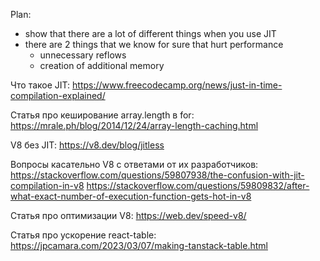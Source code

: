Plan:

- show that there are a lot of different things when you use JIT
- there are 2 things that we know for sure that hurt performance
  - unnecessary reflows
  - creation of additional memory

Что такое JIT:
https://www.freecodecamp.org/news/just-in-time-compilation-explained/

Статья про кеширование array.length в for:
https://mrale.ph/blog/2014/12/24/array-length-caching.html

V8 без JIT:
https://v8.dev/blog/jitless

Вопросы касательно V8 с ответами от их разработчиков:
https://stackoverflow.com/questions/59807938/the-confusion-with-jit-compilation-in-v8
https://stackoverflow.com/questions/59809832/after-what-exact-number-of-execution-function-gets-hot-in-v8

Статья про оптимизации V8:
https://web.dev/speed-v8/

Статья про ускорение react-table:
https://jpcamara.com/2023/03/07/making-tanstack-table.html
